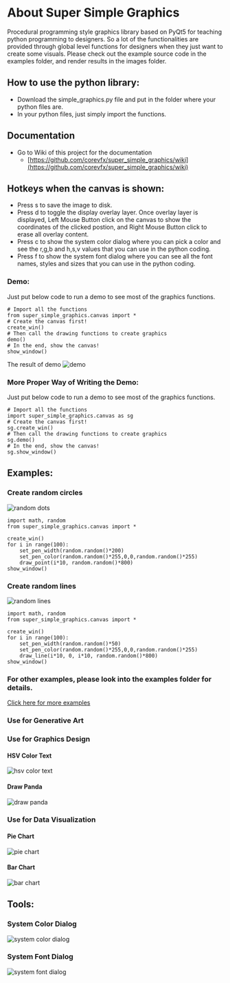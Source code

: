# About Super Simple Graphics
Procedural programming style graphics library based on PyQt5 for teaching python programming to designers.
So a lot of the functionalities are provided through global level functions for designers when they just want to create some visuals.
Please check out the example source code in the examples folder, and render results in the images folder.

## How to use the python library:
* Download the simple_graphics.py file and put in the folder where your python files are.
* In your python files, just simply import the functions. 

## Documentation
* Go to Wiki of this project for the documentation
  - [https://github.com/corevfx/super_simple_graphics/wiki](https://github.com/corevfx/super_simple_graphics/wiki)

## Hotkeys when the canvas is shown:
* Press s to save the image to disk.
* Press d to toggle the display overlay layer. Once overlay layer is displayed, Left Mouse Button click on the canvas to show the coordinates of the clicked postion, and Right Mouse Button click to erase all overlay content.
* Press c to show the system color dialog where you can pick a color and see the r,g,b and h,s,v values that you can use in the python coding.
* Press f to show the system font dialog where you can see all the font names, styles and sizes that you can use in the python coding.

### Demo:
Just put below code to run a demo to see most of the graphics functions.
```
# Import all the functions
from super_simple_graphics.canvas import *
# Create the canvas first!
create_win()
# Then call the drawing functions to create graphics
demo()
# In the end, show the canvas!
show_window()
```
The result of demo
![demo](images/demo.jpg)
### More Proper Way of Writing the Demo:
Just put below code to run a demo to see most of the graphics functions.
```
# Import all the functions
import super_simple_graphics.canvas as sg
# Create the canvas first!
sg.create_win()
# Then call the drawing functions to create graphics
sg.demo()
# In the end, show the canvas!
sg.show_window()
```
## Examples:
### Create random circles
![random dots](images/random_points.jpg)
```
import math, random 
from super_simple_graphics.canvas import *

create_win()
for i in range(100):
    set_pen_width(random.random()*200)
    set_pen_color(random.random()*255,0,0,random.random()*255)
    draw_point(i*10, random.random()*800)
show_window()

```
### Create random lines
![random lines](images/random_lines.jpg)
```
import math, random 
from super_simple_graphics.canvas import *

create_win()
for i in range(100):
    set_pen_width(random.random()*50)
    set_pen_color(random.random()*255,0,0,random.random()*255)
    draw_line(i*10, 0, i*10, random.random()*800)
show_window()

```
### For other examples, please look into the examples folder for details.
[Click here for more examples](https://github.com/corevfx/super_simple_graphics/blob/master/examples/readme.md)

### Use for Generative Art


### Use for Graphics Design
#### HSV Color Text
![hsv color text](images/hsv_color_text.jpg)

#### Draw Panda
![draw panda](images/draw_panda.jpg)

### Use for Data Visualization
#### Pie Chart
![pie chart](images/pie_chart.jpg)

#### Bar Chart
![bar chart](images/bar_chart_data_viz.JPG)

## Tools:
### System Color Dialog
![system color dialog](images/system_color_dialog.jpg)

### System Font Dialog
![system font dialog](images/system_font_dialog.jpg)
